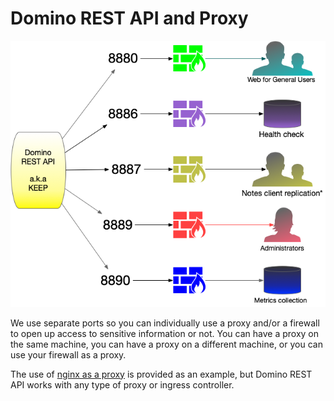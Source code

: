 # Domino REST API and Proxy

![Ports in use](../assets/images/PortUse.png)

We use separate ports so you can individually use a proxy and/or a firewall to open up access to sensitive information or not. You can have a proxy on the same machine, you can have a proxy on a different machine, or you can use your firewall as a proxy. 

The use of [nginx as a proxy](../howto/web/index.md) is provided as an example, but Domino REST API works with any type of proxy or ingress controller.